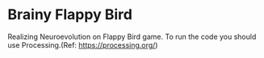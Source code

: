 # Brainy Flappy Bird
Realizing Neuroevolution on Flappy Bird game.
To run the code you should use Processing.(Ref: https://processing.org/)
